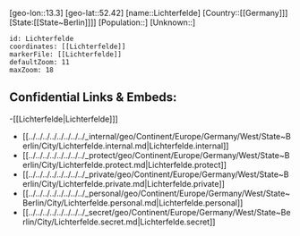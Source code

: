 ﻿---
location: [52.42,13.3]
mapzoom: [7,12] 
mapmarker: city 
type: City
tags:
- geo/City


SpocWebEntityId: 31985
isDeleted: false
confidential: public

---
[geo-lon::13.3]
[geo-lat::52.42]
[name::Lichterfelde]
[Country::[[Germany]]]
[State:[[State~Berlin]]]]
[Population::]
[Unknown::]


```leaflet
id: Lichterfelde
coordinates: [[Lichterfelde]]
markerFile: [[Lichterfelde]]
defaultZoom: 11 
maxZoom: 18
```


## Confidential Links & Embeds: 
-[[Lichterfelde|Lichterfelde]]] 
- [[../../../../../../../../_internal/geo/Continent/Europe/Germany/West/State~Berlin/City/Lichterfelde.internal.md|Lichterfelde.internal]] 
- [[../../../../../../../../_protect/geo/Continent/Europe/Germany/West/State~Berlin/City/Lichterfelde.protect.md|Lichterfelde.protect]] 
- [[../../../../../../../../_private/geo/Continent/Europe/Germany/West/State~Berlin/City/Lichterfelde.private.md|Lichterfelde.private]] 
- [[../../../../../../../../_personal/geo/Continent/Europe/Germany/West/State~Berlin/City/Lichterfelde.personal.md|Lichterfelde.personal]] 
- [[../../../../../../../../_secret/geo/Continent/Europe/Germany/West/State~Berlin/City/Lichterfelde.secret.md|Lichterfelde.secret]] 
